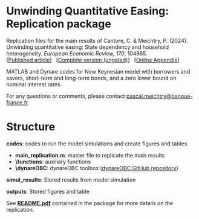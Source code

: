 # Unwinding Quantitative Easing: Replication package

Replication files for the main results of Cantore, C. & Meichtry, P. (2024). Unwinding quantitative easing: State dependency and household heterogeneity. _European Economic Review, 170_, 104865.\
[[Published article](https://www.sciencedirect.com/science/article/abs/pii/S0014292124001946)] &nbsp; [[Complete version (ungated)](https://pmeichtry.github.io/Papers/UnwindingQE_CantoreMeichtry_paper.pdf)] &nbsp; [[Online Appendix](https://pmeichtry.github.io/Papers/UnwindingQE_CantoreMeichtry_OnlineAppendix.pdf)]

MATLAB and Dynare codes for New Keynesian model with borrowers and savers, short-term and long-term bonds, and a zero lower bound on nominal interest rates.

For any questions or comments, please contact pascal.meichtry@banque-france.fr.

# Structure
**codes**: codes to run the model simulations and create figures and tables
* **main_replication.m**: master file to replicate the main results
* **\functions**: auxiliary functions
* **\dynareOBC**: dynareOBC toolbox ([dynareOBC GitHub repository](https://github.com/tholden/dynareOBC/releases))

**simul_results**: Stored results from model simulation

**outputs**: Stored figures and table


See **[README.pdf](README.pdf)** contained in the package for more details on the replication.
